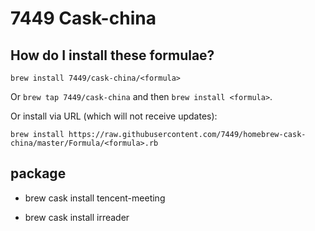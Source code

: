 # 7449 Cask-china

## How do I install these formulae?
`brew install 7449/cask-china/<formula>`

Or `brew tap 7449/cask-china` and then `brew install <formula>`.

Or install via URL (which will not receive updates):

```
brew install https://raw.githubusercontent.com/7449/homebrew-cask-china/master/Formula/<formula>.rb
```

## package

* brew cask install tencent-meeting

* brew cask install irreader
